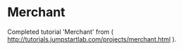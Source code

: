 Merchant
========
Completed tutorial 'Merchant' from ( http://tutorials.jumpstartlab.com/projects/merchant.html ).
